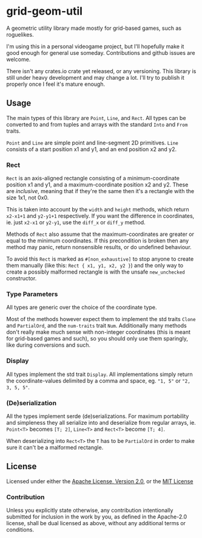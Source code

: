 # grid-geom-util
A geometric utility library made mostly for grid-based games, such as roguelikes.

I'm using this in a personal videogame project, but I'll hopefully make it good enough for general use someday.
Contributions and github issues are welcome.

There isn't any crates.io crate yet released, or any versioning.
This library is still under heavy development and may change a lot.
I'll try to publish it properly once I feel it's mature enough.

## Usage
The main types of this library are `Point`, `Line`, and `Rect`.
All types can be converted to and from tuples and arrays with the standard `Into` and `From` traits.

`Point` and `Line` are simple point and line-segment 2D primitives.
`Line` consists of a start position x1 and y1, and an end position x2 and y2.

### Rect

`Rect` is an axis-aligned rectangle consisting of a minimum-coordinate position x1 and y1, and a maximum-coordinate position x2 and y2.
These are *inclusive*, meaning that if they're the same then it's a rectangle with the size 1x1, not 0x0.

This is taken into account by the `width` and `height` methods, which return `x2-x1+1` and `y2-y1+1` respectively.
If you want the difference in coordinates, ie. just `x2-x1` or `y2-y1`, use the `diff_x` or `diff_y` method.

Methods of `Rect` also assume that the maximum-coordinates are greater or equal to the minimum coordinates.
If this precondition is broken then any method may panic, return nonsensible results, or do undefined behaviour.

To avoid this `Rect` is marked as `#[non_exhaustive]` to stop anyone to create them manually (like this: `Rect { x1, y1, x2, y2 }`)
and the only way to create a possibly malformed rectangle is with the unsafe `new_unchecked` constructor.


### Type Parameters
All types are generic over the choice of the coordinate type.

Most of the methods however expect them to implement the std traits `Clone` and `PartialOrd`, and the `num-traits` trait `Num`.
Additionally many methods don't really make much sense with non-integer coordinates (this is meant for grid-based games and such),
so you should only use them sparingly, like during conversions and such.

### Display
All types implement the std trait `Display`.
All implementations simply return the coordinate-values delimited by a comma and space, eg. `"1, 5"` or `"2, 3, 5, 5"`.

### (De)serialization
All the types implement serde (de)serializations.
For maximum portability and simpleness they all serialize into and deserialize from regular arrays, ie. `Point<T>` becomes `[T; 2]`, `Line<T>` and `Rect<T>` become `[T; 4]`.

When deserializing into `Rect<T>` the `T` has to be `PartialOrd` in order to make sure it can't be a malformed rectangle.

## License
Licensed under either the <a href="LICENSE-APACHE">Apache License, Version 2.0</a>, or the <a href="LICENSE-MIT">MIT License</a>

### Contribution
Unless you explicitly state otherwise, any contribution intentionally submitted for inclusion in the work by you, as defined in the Apache-2.0 license, shall be dual licensed as above, without any additional terms or conditions.
